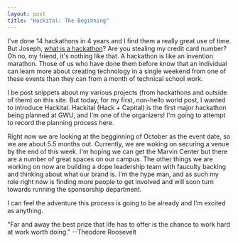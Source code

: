```yaml
---
layout: post
title: "Hackital: The Beginning"
---
```


I've done 14 hackathons in 4 years and I find them a really great use of time.  But Joseph, [what is a hackathon](https://mlh.io/faq)?  Are you stealing my credit card number?  Oh no, my friend, it's nothing like that. A hackathon is like an invention marathon.  Those of us who have done them before know that an individual can learn more about creating technology in a single weekend from one of these events than they can from a month of technical school work.

I be post snippets about my various projects (from hackathons and outside of them) on this site.  But today, for my first, non-hello world post, I wanted to introduce Hackital.  Hackital (Hack + Capital) is the first major hackathon being planned at GWU, and I'm one of the organizers!  I'm going to attempt to record the planning process here.

Right now we are looking at the begginning of October as the event date, so we are about 5.5 months out.  Currently, we are woking on securing a venue by the end of this week.  I'm hoping we can get the Marvin Center but there are a number of great spaces on our campus.  The other things we are working on now are building a dope leadership team with fauculty backing and thinking about what our brand is.  I'm the hype man, and as such my role right now is finding more people to get involved and will soon turn towards running the  sponsorship department.

I can feel the adventure this process is going to be already and I'm excited as anything.

"Far and away the best prize that life has to offer is the chance to work hard at work worth doing." --Theodore Roosevelt
